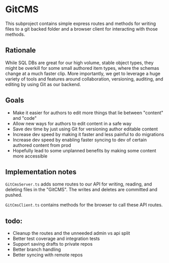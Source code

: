 # GitCMS

This subproject contains simple express routes and methods for writing files to a git backed folder and a browser client for interacting with those methods.

## Rationale

While SQL DBs are great for our high volume, stable object types, they might be overkill for some small authored item types, where the schemas change at a much faster clip. More importantly, we get to leverage a huge variety of tools and features around collaboration, versioning, auditing, and editing by using Git as our backend.

## Goals

-   Make it easier for authors to edit more things that lie between "content" and "code"
-   Allow new ways for authors to edit content in a safe way
-   Save dev time by just using Git for versioning author editable content
-   Increase dev speed by making it faster and less painful to do migrations
-   Increase dev speed by enabling faster syncing to dev of certain authored content from prod
-   Hopefully lead to some unplanned benefits by making some content more accessible

## Implementation notes

`GitCmsServer.ts` adds some routes to our API for writing, reading, and deleting files in the "GitCMS". The writes and deletes are committed and pushed.

`GitCmsClient.ts` contains methods for the browser to call these API routes.

## todo:

-   Cleanup the routes and the unneeded admin vs api split
-   Better test coverage and integration tests
-   Support saving drafts to private repos
-   Better branch handling
-   Better syncing with remote repos
